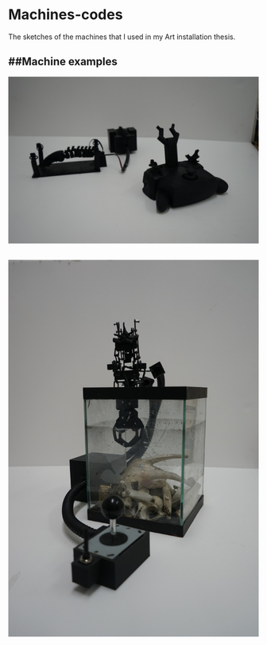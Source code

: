 # Machines-codes

The sketches of the machines that I used in my Art installation thesis.

##Machine examples
----
![Screenshot](https://github.com/5p4c351ck/5p4c351ck.github.io/blob/main/MACHINES/machine_images/lowres/lowresmachine2.JPG)

![Screenshot](https://github.com/5p4c351ck/5p4c351ck.github.io/blob/main/MACHINES/machine_images/lowres/lowresmachine3.JPG)
----
